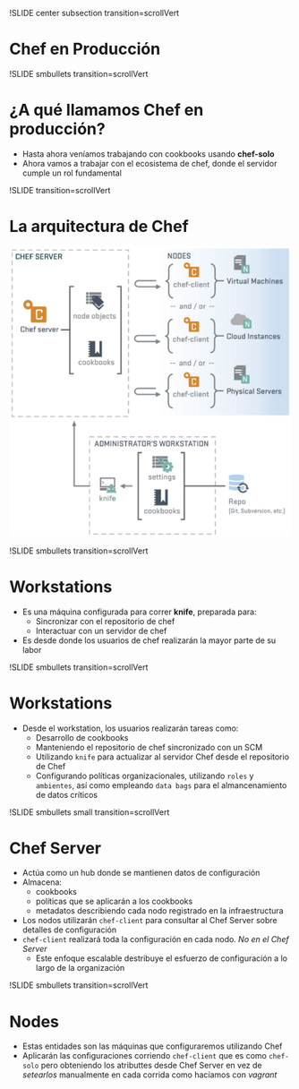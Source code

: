 !SLIDE center subsection transition=scrollVert
# Chef en Producción

!SLIDE smbullets transition=scrollVert
# ¿A qué llamamos Chef en producción?

* Hasta ahora veníamos trabajando con cookbooks usando **chef-solo**
* Ahora vamos a trabajar con el ecosistema de chef, donde el servidor cumple un
  rol fundamental

!SLIDE transition=scrollVert
# La arquitectura de Chef
![topologia](topologia-chef.png)

!SLIDE smbullets transition=scrollVert
# Workstations
* Es una máquina configurada para correr **knife**, preparada para:
  * Sincronizar con el repositorio de chef
  * Interactuar con un servidor de chef
* Es desde donde los usuarios de chef realizarán la mayor parte de su labor

!SLIDE smbullets transition=scrollVert
# Workstations
* Desde el workstation, los usuarios realizarán tareas como:
  * Desarrollo de cookbooks 
  * Manteniendo el repositorio de chef sincronizado con un SCM
  * Utilizando `knife` para actualizar al servidor Chef desde el repositorio de
    Chef
  * Configurando políticas organizacionales, utilizando `roles` y `ambientes`,
    así como empleando `data bags` para el almancenamiento de datos críticos

!SLIDE smbullets small transition=scrollVert
# Chef Server

* Actúa como un hub donde se mantienen datos de configuración
* Almacena: 
  * cookbooks
  * políticas que se aplicarán a los cookbooks
  * metadatos describiendo cada nodo registrado en la infraestructura
* Los nodos utilizarán `chef-client` para consultar al Chef Server sobre
  detalles de configuración
* `chef-client` realizará toda la configuración en cada nodo. *No en el Chef
  Server*
  * Este enfoque escalable destribuye el esfuerzo de configuración a lo largo de
    la organización

!SLIDE smbullets transition=scrollVert
# Nodes

* Estas entidades son las máquinas que configuraremos utilizando Chef
* Aplicarán las configuraciones corriendo `chef-client` que es como `chef-solo`
  pero obteniendo los atributtes desde Chef Server en vez de *setearlos*
manualmente en cada corrida como hacíamos con *vagrant*

